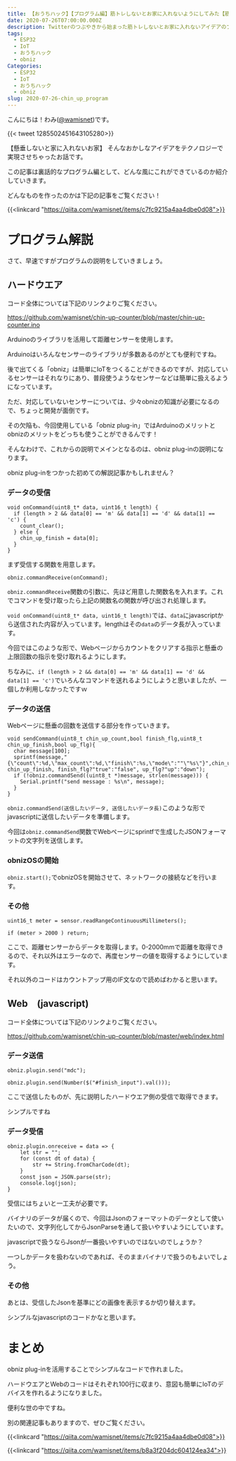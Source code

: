 ```yaml
---
title: 【おうちハック】【プログラム編】筋トレしないとお家に入れないようにしてみた【筋トレハック】
date: 2020-07-26T07:00:00.000Z
description: Twitterのつぶやきから始まった筋トレしないとお家に入れないアイデアのプログラムの説明編
tags:
  - ESP32
  - IoT
  - おうちハック
  - obniz
Categories:
  - ESP32
  - IoT
  - おうちハック
  - obniz
slug: 2020-07-26-chin_up_program
---
```

こんにちは！わみ([@wamisnet](https://twitter.com/wamisnet))です。

{{< tweet 1285502451643105280>}}  

【懸垂しないと家に入れないお家】
そんなおかしなアイデアをテクノロジーで実現させちゃったお話です。

この記事は裏話的なプログラム編として、どんな風にこれができているのか紹介していきます。

どんなものを作ったのかは下記の記事をご覧ください！

{{<linkcard "https://qiita.com/wamisnet/items/c7fc9215a4aa4dbe0d08">}}

# プログラム解説

さて、早速ですがプログラムの説明をしていきましょう。

## ハードウエア

コード全体については下記のリンクよりご覧ください。

https://github.com/wamisnet/chin-up-counter/blob/master/chin-up-counter.ino

Arduinoのライブラリを活用して距離センサーを使用します。

Arduinoはいろんなセンサーのライブラリが多数あるのがとても便利ですね。

後で出てくる「obniz」は簡単にIoTをつくることができるのですが、対応しているセンサーはそれなりにあり、普段使うようなセンサーなどは簡単に扱えるようになっています。

ただ、対応していないセンサーについては、少々obnizの知識が必要になるので、ちょっと開発が面倒です。

その欠陥も、今回使用している「obniz plug-in」ではArduinoのメリットとobnizのメリットをどっちも使うことができるんです！

そんなわけで、これからの説明でメインとなるのは、obniz plug-inの説明になります。

obniz plug-inをつかった初めての解説記事かもしれません？

### データの受信

```
void onCommand(uint8_t* data, uint16_t length) {
  if (length > 2 && data[0] == 'm' && data[1] == 'd' && data[1] == 'c') {
    count_clear();
  } else {
    chin_up_finish = data[0];
  }
}
```

まず受信する関数を用意します。

```
obniz.commandReceive(onCommand);
```

``obniz.commandReceive``関数の引数に、先ほど用意した関数名を入れます。これでコマンドを受け取ったら上記の関数名の関数が呼び出され処理します。

``void onCommand(uint8_t* data, uint16_t length)``では、``data``にjavascriptから送信された内容が入っています。lengthはその``data``のデータ長が入っています。

今回ではこのような形で、Webページからカウントをクリアする指示と懸垂の上限回数の指示を受け取れるようにします。

ちなみに、``if (length > 2 && data[0] == 'm' && data[1] == 'd' && data[1] == 'c')``でいろんなコマンドを送れるようにしようと思いましたが、一個しか利用しなかったですｗ

### データの送信

Webページに懸垂の回数を送信する部分を作っていきます。

```
void sendCommand(uint8_t chin_up_count,bool finish_flg,uint8_t chin_up_finish,bool up_flg){
  char message[100];
  sprintf(message,"{\"count\":%d,\"max_count\":%d,\"finish\":%s,\"mode\":""\"%s\"}",chin_up_count, chin_up_finish, finish_flg?"true":"false", up_flg?"up":"down");
  if (!obniz.commandSend((uint8_t *)message, strlen(message))) {
    Serial.printf("send message : %s\n", message);
  }
}
```

``obniz.commandSend(送信したいデータ, 送信したいデータ長)``このような形でjavascriptに送信したいデータを準備します。

今回は``obniz.commandSend``関数でWebページにsprintfで生成したJSONフォーマットの文字列を送信します。

### obnizOSの開始

``obniz.start();``でobnizOSを開始させて、ネットワークの接続などを行います。

### その他

```
uint16_t meter = sensor.readRangeContinuousMillimeters();
if (meter > 2000 ) return;
```

ここで、距離センサーからデータを取得します。0-2000mmで距離を取得できるので、それ以外はエラーなので、再度センサーの値を取得するようにしています。

それ以外のコードはカウントアップ用のIF文なので読めばわかると思います。

## Web　(javascript)

コード全体については下記のリンクよりご覧ください。

https://github.com/wamisnet/chin-up-counter/blob/master/web/index.html

### データ送信

```
obniz.plugin.send("mdc");
```

```
obniz.plugin.send(Number($("#finish_input").val()));
```

ここで送信したものが、先に説明したハードウエア側の受信で取得できます。

シンプルですね

### データ受信

```
obniz.plugin.onreceive = data => {
    let str = "";
    for (const dt of data) {
        str += String.fromCharCode(dt);
    }
    const json = JSON.parse(str);
    console.log(json);
}
```

受信にはちょいと一工夫が必要です。

バイナリのデータが届くので、今回はJsonのフォーマットのデータとして使いたいので、文字列化してからJsonParseを通して扱いやすいようにしています。

javascriptで扱うならJsonが一番扱いやすいのではないのでしょうか？

一つしかデータを扱わないのであれば、そのままバイナリで扱うのもよいでしょう。

### その他

あとは、受信したJsonを基準にどの画像を表示するか切り替えます。

シンプルなjavascriptのコードかなと思います。

# まとめ

obniz plug-inを活用することでシンプルなコードで作れました。

ハードウエアとWebのコードはそれぞれ100行に収まり、意図も簡単にIoTのデバイスを作れるようになりました。

便利な世の中ですね。

別の関連記事もありますので、ぜひご覧ください。

{{<linkcard "https://qiita.com/wamisnet/items/c7fc9215a4aa4dbe0d08">}}

{{<linkcard "https://qiita.com/wamisnet/items/b8a3f204dc604124ea34">}}
